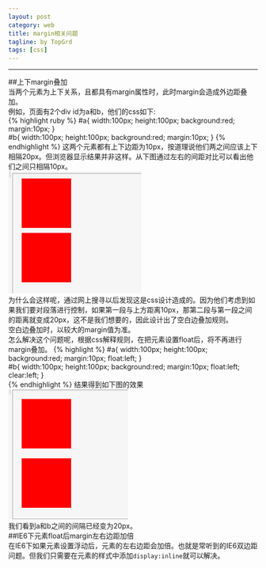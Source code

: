 ```yaml
---
layout: post
category: web
title: margin相关问题
tagline: by TopGrd
tags: [css]
---  
```


---  

<!--more-->  

##上下margin叠加  
  当两个元素为上下关系，且都具有margin属性时，此时margin会造成外边距叠加。  
  例如，页面有2个div id为a和b，他们的css如下:  
  {% highlight ruby %}
	#a{
    	width:100px;
		height:100px;
		background:red;
		margin:10px;
    }  
    #b{
    	width:100px;
		height:100px;
		background:red;
		margin:10px;
    }
    {% endhighlight %}
  这两个元素都有上下边距为10px，按道理说他们两之间应该上下相隔20px。但浏览器显示结果并非这样。从下图通过左右的间距对比可以看出他们之间只相隔10px。  
  ![margin1](/assets/img/margin1.jpg)   
  为什么会这样呢，通过网上搜寻以后发现这是css设计造成的。因为他们考虑到如果我们要对段落进行控制，如果第一段与上方距离10px，那第二段与第一段之间的距离就变成20px，这不是我们想要的，因此设计出了空白边叠加规则。  
  空白边叠加时，以较大的margin值为准。  
  怎么解决这个问题呢，根据css解释规则，在把元素设置float后，将不再进行margin叠加。 
  {% highlight %} 
  	#a{
    	width:100px;
		height:100px;
		background:red;
		margin:10px;
        float:left;
    }  
    #b{
    	width:100px;
		height:100px;
		background:red;
		margin:10px;
        float:left;
        clear:left;
    }  
    {% endhighlight %}
 结果得到如下图的效果   
 ![margin2](/assets/img/margin2.jpg)    
 我们看到a和b之间的间隔已经变为20px。   
 ##IE6下元素float后margin左右边距加倍  
 在IE6下如果元素设置浮动后，元素的左右边距会加倍。也就是常听到的IE6双边距问题。但我们只需要在元素的样式中添加`display:inline`就可以解决。  
 

